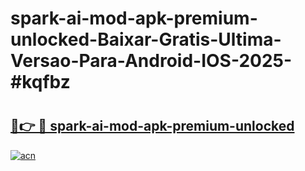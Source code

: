 # spark-ai-mod-apk-premium-unlocked-Baixar-Gratis-Ultima-Versao-Para-Android-IOS-2025-#kqfbz

# <h2><a href="https://ainizakaria.my?title=spark-ai-mod-apk-premium-unlocked&ref=22M">🔗👉 🔴 spark-ai-mod-apk-premium-unlocked</a></h2>

[![acn](https://github.com/user-attachments/assets/0f9c940e-d8b0-45ae-aac7-cd30a18b3e1c)](https://ainizakaria.my?title=spark-ai-mod-apk-premium-unlocked&ref=22M)

